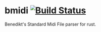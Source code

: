 # bmidi [![Build Status](https://travis-ci.org/filmor/bmidi.svg?branch=master)](https://travis-ci.org/filmor/bmidi)

Benedikt's Standard Midi File parser for rust.
